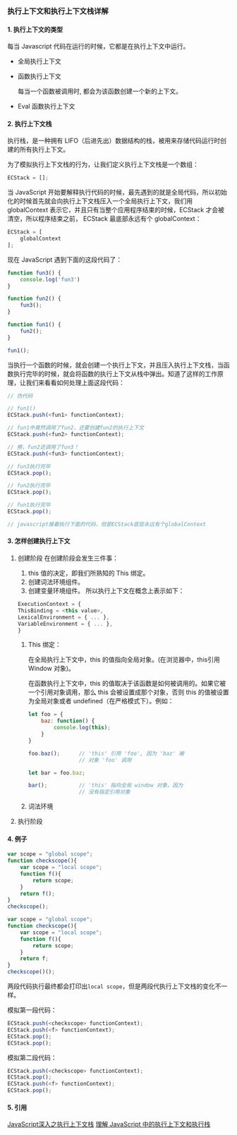 ### 执行上下文和执行上下文栈详解

#### 1. 执行上下文的类型
每当 Javascript 代码在运行的时候，它都是在执行上下文中运行。

* 全局执行上下文
* 函数执行上下文

    每当一个函数被调用时, 都会为该函数创建一个新的上下文。
* Eval 函数执行上下文

#### 2. 执行上下文栈
执行栈，是一种拥有 LIFO（后进先出）数据结构的栈，被用来存储代码运行时创建的所有执行上下文。

为了模拟执行上下文栈的行为，让我们定义执行上下文栈是一个数组：
```js
ECStack = [];
```
当 JavaScript 开始要解释执行代码的时候，最先遇到的就是全局代码，所以初始化的时候首先就会向执行上下文栈压入一个全局执行上下文，我们用 globalContext 表示它，并且只有当整个应用程序结束的时候，ECStack 才会被清空，所以程序结束之前， ECStack 最底部永远有个 globalContext：
```js
ECStack = [
    globalContext
];
```
现在 JavaScript 遇到下面的这段代码了：
```js
function fun3() {
    console.log('fun3')
}

function fun2() {
    fun3();
}

function fun1() {
    fun2();
}

fun1();
```
当执行一个函数的时候，就会创建一个执行上下文，并且压入执行上下文栈，当函数执行完毕的时候，就会将函数的执行上下文从栈中弹出。知道了这样的工作原理，让我们来看看如何处理上面这段代码：
```js
// 伪代码

// fun1()
ECStack.push(<fun1> functionContext);

// fun1中竟然调用了fun2，还要创建fun2的执行上下文
ECStack.push(<fun2> functionContext);

// 擦，fun2还调用了fun3！
ECStack.push(<fun3> functionContext);

// fun3执行完毕
ECStack.pop();

// fun2执行完毕
ECStack.pop();

// fun1执行完毕
ECStack.pop();

// javascript接着执行下面的代码，但是ECStack底层永远有个globalContext
```

#### 3. 怎样创建执行上下文
1. 创建阶段
    在创建阶段会发生三件事：
    1. this 值的决定，即我们所熟知的 This 绑定。
    2. 创建词法环境组件。
    3. 创建变量环境组件。
    所以执行上下文在概念上表示如下：
    ```js
    ExecutionContext = {
    ThisBinding = <this value>,
    LexicalEnvironment = { ... },
    VariableEnvironment = { ... },
    }
    ```
    1. This 绑定：
    
        在全局执行上下文中，this 的值指向全局对象。(在浏览器中，this引用 Window 对象)。

        在函数执行上下文中，this 的值取决于该函数是如何被调用的。如果它被一个引用对象调用，那么 this 会被设置成那个对象，否则 this 的值被设置为全局对象或者 undefined（在严格模式下）。例如：

        ```js
        let foo = {
            baz: function() {
                console.log(this);
            }
        }

        foo.baz();      // 'this' 引用 'foo', 因为 'baz' 被
                        // 对象 'foo' 调用

        let bar = foo.baz;

        bar();          // 'this' 指向全局 window 对象，因为
                        // 没有指定引用对象
        ```
    2. 词法环境


2. 执行阶段

#### 4. 例子
```js
var scope = "global scope";
function checkscope(){
    var scope = "local scope";
    function f(){
        return scope;
    }
    return f();
}
checkscope();
```
```js
var scope = "global scope";
function checkscope(){
    var scope = "local scope";
    function f(){
        return scope;
    }
    return f;
}
checkscope()();
```
两段代码执行最终都会打印出`local scope`，但是两段代执行上下文栈的变化不一样。

模拟第一段代码：
```js
ECStack.push(<checkscope> functionContext);
ECStack.push(<f> functionContext);
ECStack.pop();
ECStack.pop();
```
模拟第二段代码：
```js
ECStack.push(<checkscope> functionContext);
ECStack.pop();
ECStack.push(<f> functionContext);
ECStack.pop();
```

#### 5. 引用
[JavaScript深入之执行上下文栈](https://github.com/mqyqingfeng/Blog/issues/4)
[ 理解 JavaScript 中的执行上下文和执行栈](https://juejin.im/post/5ba32171f265da0ab719a6d7)